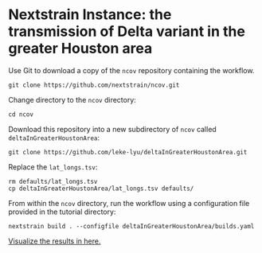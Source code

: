 # Nextstrain Instance: the transmission of Delta variant in the greater Houston area

<!-- TODO: update links -->

Use Git to download a copy of the `ncov` repository containing the workflow.

```shell
git clone https://github.com/nextstrain/ncov.git
```

Change directory to the `ncov` directory:

```shell
cd ncov
```

Download this repository into a new subdirectory of `ncov` called `deltaInGreaterHoustonArea`:

```shell
git clone https://github.com/leke-lyu/deltaInGreaterHoustonArea.git
```

Replace the `lat_longs.tsv`:

```shell
rm defaults/lat_longs.tsv
cp deltaInGreaterHoustonArea/lat_longs.tsv defaults/
```

From within the `ncov` directory, run the workflow using a configuration file provided in the tutorial directory:

```shell
nextstrain build . --configfile deltaInGreaterHoustonArea/builds.yaml 
```

[Visualize the results in here.](https://nextstrain.org/community/leke-lyu/ncov/houston?dmax=2021-08-13&dmin=2021-06-22)
